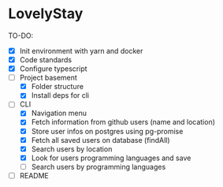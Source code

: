 # LovelyStay

TO-DO:

- [x] Init environment with yarn and docker
- [x] Code standards
- [x] Configure typescript
- [ ] Project basement
  - [x] Folder structure
  - [x] Install deps for cli
- [ ] CLI
  - [x] Navigation menu
  - [x] Fetch information from github users (name and location)
  - [x] Store user infos on postgres using pg-promise
  - [x] Fetch all saved users on database (findAll)
  - [x] Search users by location
  - [x] Look for users programming languages and save
  - [ ] Search users by programming languages
- [ ] README
